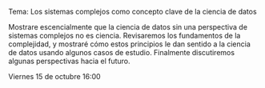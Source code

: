 Tema: Los sistemas complejos como concepto clave  de la ciencia de datos

Mostrare escencialmente  que la ciencia de datos sin una perspectiva de sistemas complejos no es ciencia. Revisaremos los fundamentos de la complejidad, y mostraré cómo estos principios le dan sentido a la ciencia de datos usando algunos casos de estudio. Finalmente discutiremos algunas perspectivas hacia el futuro.

Viernes 15 de octubre 16:00
